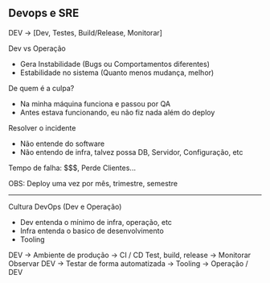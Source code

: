 ## Devops e SRE


DEV -> [Dev, Testes, Build/Release, Monitorar] 

Dev vs Operação
- Gera Instabilidade (Bugs ou Comportamentos diferentes)
- Estabilidade no sistema (Quanto menos mudança, melhor)

De quem é a culpa?
- Na minha máquina funciona e passou por QA
- Antes estava funcionando, eu não fiz nada além do deploy

Resolver o incidente
- Não entende do software
- Não entendo de infra, talvez possa DB, Servidor, Configuração, etc

Tempo de falha: $$$, Perde Clientes...

OBS: Deploy uma vez por mês, trimestre, semestre

----------------------------------------------------------------------------------------------------------------------------------------------------------

Cultura DevOps (Dev e Operação)

- Dev entenda o mínimo de infra, operação, etc
- Infra entenda o basico de desenvolvimento
- Tooling

DEV -> Ambiente de produção         ->  CI / CD Test, build, release  ->     Monitorar Observar
DEV -> Testar de forma automatizada ->        Tooling                 ->      Operação / DEV

